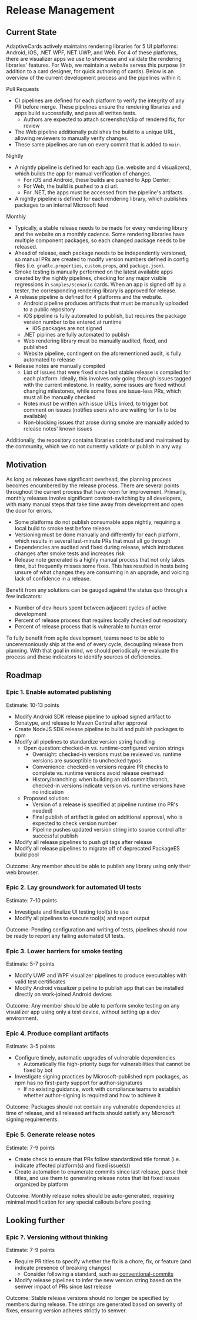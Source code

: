 # Release Management

## Current State

AdaptiveCards actively maintains rendering libraries for 5 UI platforms: Android, iOS, .NET WPF, NET UWP, and Web. For 4 of these platforms, there are visualizer apps we use to showcase and validate the rendering libraries' features. For Web, we maintain a website serves this purpose (in addition to a card designer, for quick authoring of cards). Below is an overview of the current development process and the pipelines within it:

Pull Requests

* CI pipelines are defined for each platform to verify the integrity of any PR before merge. These pipelines ensure the rendering libraries and apps build successfully, and pass all written tests.
    * Authors are expected to attach screenshot/clip of rendered fix, for review
* The Web pipeline additionally publishes the build to a unique URL, allowing reviewers to manually verify changes.
* These same pipelines are run on every commit that is added to `main`.

Nightly

* A nightly pipeline is defined for each app (i.e. website and 4 visualizers), which builds the app for manual verification of changes.
    * For iOS and Android, these builds are pushed to App Center.
    * For Web, the build is pushed to a ci url.
    * For .NET, the apps must be accessed from the pipeline's artifacts.
* A nightly pipeline is defined for each rendering library, which publishes packages to an internal Microsoft feed

Monthly

* Typically, a stable release needs to be made for every rendering library and the website on a monthly cadence. Some rendering libraries have multiple component packages, so each changed package needs to be released.
* Ahead of release, each package needs to be independently versioned, so manual PRs are created to modify version numbers defined in config files (i.e. `gradle.properties`, `custom.props`, and `package.json`).
* Smoke testing is manually performed on the latest available apps created by the nightly pipelines, checking for any major visible regressions in `samples/Scenario` cards. When an app is signed off by a tester, the corresponding rendering library is approved for release.
* A release pipeline is defined for 4 platforms and the website.
    * Android pipeline produces artifacts that must be manually uploaded to a public repository
    * iOS pipeline is fully automated to publish, but requires the package version number to be entered at runtime
        * iOS packages are not signed
    * .NET piplines are fully automated to publish
    * Web rendering library must be manually audited, fixed, and published
    * Website pipeline, contingent on the aforementioned audit, is fully automated to release
* Release notes are manually compiled
    * List of issues that were fixed since last stable release is compiled for each platform. Ideally, this involves only going through issues tagged with the current milestone. In reality, some issues are fixed without changing milestones, while some fixes are issue-less PRs, which must all be manually checked
    * Notes must be written with issue URLs linked, to trigger bot comment on issues (notifies users who are waiting for fix to be available)
    * Non-blocking issues that arose during smoke are manually added to release notes' known issues

Additionally, the repository contains libraries contributed and maintained by the community, which we do not currently validate or publish in any way.

## Motivation

As long as releases have significant overhead, the planning process becomes encumbered by the release process. There are several points throughout the current process that have room for improvement. Primarily, monthly releases involve significant context-switching by all developers, with many manual steps that take time away from development and open the door for errors.
* Some platforms do not publish consumable apps nightly, requiring a local build to smoke test before release.
* Versioning must be done manually and differently for each platform, which results in several last-minute PRs that must all go through 
* Dependencies are audited and fixed during release, which introduces changes after smoke tests and increases risk
* Release note generated is a highly manual process that not only takes time, but frequently misses some fixes. This has resulted in hosts being unsure of what changes they are consuming in an upgrade, and voicing lack of confidence in a release.

Benefit from any solutions can be gauged against the status quo through a few indicators:
* Number of dev-hours spent between adjacent cycles of active development
* Percent of release process that requires locally checked out repository
* Percent of release process that is vulnerable to human error

To fully benefit from agile development, teams need to be able to unceremoniously ship at the end of every cycle, decoupling release from planning. With that goal in mind, we should periodically re-evaluate the process and these indicators to identify sources of deficiencies.

## Roadmap

### Epic 1. Enable automated publishing
Estimate: 10-13 points

* Modify Android SDK release pipeline to upload signed artifact to Sonatype, and release to Maven Central after approval
* Create NodeJS SDK release pipeline to build and publish packages to npm
* Modify all pipelines to standardize version string handling
    * Open question: checked-in vs. runtime-configured version strings
        * Oversight: checked-in versions must be reviewed vs. runtime versions are susceptible to unchecked typos
        * Convenience: checked-in versions require PR checks to complete vs. runtime versions avoid release overhead
        * History/branching: when building an old commit/branch, checked-in versions indicate version vs. runtime versions have no indication
    * Proposed solution:
        * Version of a release is specified at pipeline runtime (no PR's needed)
        * Final publish of artifact is gated on additional approval, who is expected to check version number
        * Pipeline pushes updated version string into source control after successful publish
* Modify all release pipelines to push git tags after release
* Modify all release pipelines to migrate off of deprecated PackageES build pool

Outcome:
Any member should be able to publish any library using only their web browser.

### Epic 2. Lay groundwork for automated UI tests
Estimate: 7-10 points

* Investigate and finalize UI testing tool(s) to use
* Modify all pipelines to execute tool(s) and report output

Outcome:
Pending configuration and writing of tests, pipelines should now be ready to report any failing automated UI tests.

### Epic 3. Lower barriers for smoke testing
Estimate: 5-7 points

* Modify UWP and WPF visualizer pipelines to produce executables with valid test certificates
* Modify Android visualizer pipeline to publish app that can be installed directly on work-joined Android devices

Outcome:
Any member should be able to perform smoke testing on any visualizer app using only a test device, without setting up a dev environment.

### Epic 4. Produce compliant artifacts
Estimate: 3-5 points

* Configure timely, automatic upgrades of vulnerable dependencies
    * Automatically file high-priority bugs for vulnerabilities that cannot be fixed by bot
* Investigate signing practices by Microsoft-published npm packages, as npm has no first-party support for author-signatures
    * If no existing guidance, work with compliance teams to establish whether author-signing is required and how to achieve it

Outcome:
Packages should not contain any vulnerable dependencies at time of release, and all released artifacts should satisfy any Microsoft signing requirements.

### Epic 5. Generate release notes
Estimate: 7-9 points

* Create check to ensure that PRs follow standardized title format (i.e. indicate affected platform(s) and fixed issue(s))
* Create automation to enumerate commits since last release, parse their titles, and use them to generating release notes that list fixed issues organized by platform

Outcome:
Monthly release notes should be auto-generated, requiring minimal modification for any special callouts before posting

## Looking further

### Epic ?. Versioning without thinking
Estimate: 7-9 points

* Require PR titles to specify whether the fix is a chore, fix, or feature (and indicate presence of breaking changes)
    * Consider following a standard, such as [conventional-commits](https://www.conventionalcommits.org/en/v1.0.0/)
* Modify release pipelines to infer the new version string based on the semver impact of PRs since last release

Outcome:
Stable release versions should no longer be specified by members during release. The strings are generated based on severity of fixes, ensuring version adheres strictly to semver.